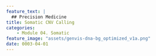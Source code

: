 ```yaml
---
feature_text: |
  ## Precision Medicine
title: Somatic CNV Calling
categories:
    - Module 04. Somatic
feature_image: "assets/genvis-dna-bg_optimized_v1a.png"
date: 0003-04-01
---
```


